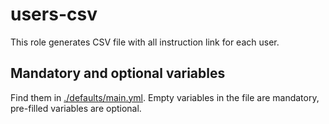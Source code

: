 # users-csv
This role generates CSV file with all instruction link for each user.

## Mandatory and optional variables
Find them in [./defaults/main.yml](./defaults/main.yml). Empty variables in the file are mandatory, pre-filled variables are optional.
